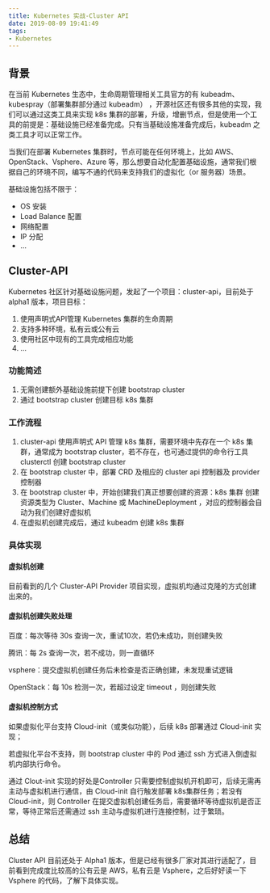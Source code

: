 ```yaml
---
title: Kubernetes 实战-Cluster API
date: 2019-08-09 19:41:49
tags:
- Kubernetes
---
```


## 背景

在当前 Kubernetes 生态中，生命周期管理相关工具官方的有 kubeadm、kubespray（部署集群部分通过 kubeadm） ，开源社区还有很多其他的实现，我们可以通过这类工具来实现 k8s 集群的部署，升级，增删节点，但是使用一个工具的前提是：基础设施已经准备完成。只有当基础设施准备完成后，kubeadm 之类工具才可以正常工作。


当我们在部署 Kubernetes 集群时，节点可能在任何环境上，比如 AWS、OpenStack、Vsphere、Azure 等，那么想要自动化配置基础设施，通常我们根据自己的环境不同，编写不通的代码来支持我们的虚拟化（or 服务器）场景。


基础设施包括不限于：
* OS 安装
* Load Balance 配置
* 网络配置
* IP 分配
* …

## Cluster-API

Kubernetes 社区针对基础设施问题，发起了一个项目：cluster-api，目前处于 alpha1 版本，项目目标：
1. 使用声明式API管理 Kubernetes 集群的生命周期
2. 支持多种环境，私有云或公有云
3. 使用社区中现有的工具完成相应功能
4. …

### 功能简述
1. 无需创建额外基础设施前提下创建 bootstrap cluster
2. 通过 bootstrap cluster 创建目标 k8s 集群


### 工作流程
1. cluster-api 使用声明式 API 管理 k8s 集群，需要环境中先存在一个 k8s 集群，通常成为 bootstrap cluster，若不存在，也可通过提供的命令行工具 clusterctl 创建 bootstrap cluster
2. 在 bootstrap cluster 中，部署 CRD 及相应的 cluster api 控制器及 provider 控制器
3. 在 bootstrap cluster 中，开始创建我们真正想要创建的资源：k8s 集群
创建资源类型为 Cluster、Machine 或 MachineDeployment ，对应的控制器会自动为我们创建好虚拟机
4. 在虚拟机创建完成后，通过 kubeadm 创建 k8s 集群

### 具体实现

#### 虚拟机创建
目前看到的几个 Cluster-API Provider 项目实现，虚拟机均通过克隆的方式创建出来的。

#### 虚拟机创建失败处理
百度：每次等待 30s 查询一次，重试10次，若仍未成功，则创建失败

腾讯：每 2s 查询一次，若不成功，则一直循环

vsphere：提交虚拟机创建任务后未检查是否正确创建，未发现重试逻辑

OpenStack：每 10s 检测一次，若超过设定 timeout ，则创建失败

#### 虚拟机控制方式
如果虚拟化平台支持 Cloud-init（或类似功能），后续 k8s 部署通过 Cloud-init 实现；

若虚拟化平台不支持，则 bootstrap cluster 中的 Pod 通过 ssh 方式进入倒虚拟机内部执行命令。

通过 Clout-init 实现的好处是Controller 只需要控制虚拟机开机即可，后续无需再主动与虚拟机进行通信，由 Cloud-init 自行触发部署 k8s集群任务；若没有 Cloud-init，则 Controller 在提交虚拟机创建任务后，需要循环等待虚拟机是否正常，等待正常后还需通过 ssh 主动与虚拟机进行连接控制，过于繁琐。




## 总结

Cluster API 目前还处于 Alpha1 版本，但是已经有很多厂家对其进行适配了，目前看到完成度比较高的公有云是 AWS，私有云是 Vsphere，之后好好读一下 Vsphere 的代码，了解下具体实现。
